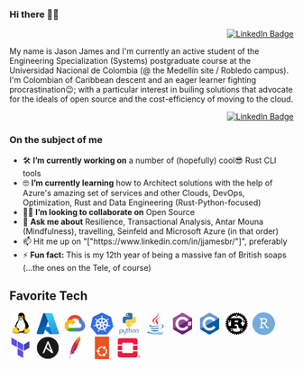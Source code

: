 <div id="header" align="left">
  <h3><strong>Hi there</strong> 👋🏾</h3>
  <div id="badges" align="right">
  <a href="https://www.linkedin.com/in/jjamesbr/">
    <img src="https://img.shields.io/badge/LinkedIn-blue?style=for-the-badge&logo=linkedin&logoColor=white" alt="LinkedIn Badge"/>
  </a>
</div>
  <p>My name is Jason James and I'm currently an active student of the Engineering Specialization (Systems) postgraduate course at the Universidad Nacional de Colombia (@ the Medellín site / Robledo campus). I'm Colombian of Caribbean descent and an eager learner fighting procrastination😉; with a particular interest in builing solutions that advocate for the ideals of open source and the cost-efficiency of moving to the cloud.</p>
</div>

<div id="badges" align="right">
  <a href="https://www.linkedin.com/in/jjamesbr/">
    <img src="https://img.shields.io/badge/LinkedIn-blue?style=for-the-badge&logo=linkedin&logoColor=white" alt="LinkedIn Badge"/>
  </a>
</div>

<div id="bio">
  <h3>On the subject of me</h3>
  <ul>
    <li>🛠️ <strong>I’m currently working on</strong> a number of (hopefully) cool😎 Rust CLI tools</li>
    <li>🤓 <strong>I’m currently learning</strong> how to Architect solutions with the help of Azure's amazing set of services and other Clouds, DevOps, Optimization, Rust and Data Engineering (Rust-Python-focused)</li>
    <li>🤝🏾 <strong>I’m looking to collaborate on</strong> Open Source</li>
    <li>💬 <strong>Ask me about</strong> Resilience, Transactional Analysis, Antar Mouna (Mindfulness), travelling, Seinfeld and Microsoft Azure (in that order)</li>
    <li>📫 Hit me up on "["https://www.linkedin.com/in/jjamesbr/"]", preferably</li>
    <li>⚡ <strong>Fun fact:</strong> This is my 12th year of being a massive fan of British soaps (...the ones on the Tele, of course)</li>
  </ul>
</div>



## Favorite Tech
<div>
  <img src="https://github.com/devicons/devicon/blob/master/icons/linux/linux-original.svg" title="Linux" alt="linux" width="40" height="40"/>&nbsp;
  <img src="https://github.com/devicons/devicon/blob/master/icons/azure/azure-original.svg"  title="Azure" alt="Azure" width="40" height="40"/>&nbsp;
  <img src="https://github.com/devicons/devicon/blob/master/icons/googlecloud/googlecloud-original.svg" title="GCP" alt="gcp" width="40" height="40"/>&nbsp;
  <img src="https://github.com/devicons/devicon/blob/master/icons/kubernetes/kubernetes-original.svg"  title="Kubernetes" alt="K8s" width="40" height="40"/>&nbsp;
  <img src="https://github.com/devicons/devicon/blob/master/icons/python/python-original-wordmark.svg" title="Python" alt="Py" width="40" height="40"/>&nbsp;
  <img src="https://github.com/devicons/devicon/blob/master/icons/java/java-original.svg" title="Java" alt="Java" width="40" height="40"/>&nbsp;
  <img src="https://github.com/devicons/devicon/blob/master/icons/csharp/csharp-original.svg" title="C#" alt="csh" width="40" height="40"/>&nbsp;
  <img src="https://github.com/devicons/devicon/blob/master/icons/c/c-original.svg" title="C" alt="C" width="40" height="40"/>&nbsp;
  <img src="https://github.com/devicons/devicon/blob/master/icons/rust/rust-original.svg" title="Rust" alt="Rust" width="40" height="40"/>&nbsp;
  <img src="https://github.com/devicons/devicon/blob/master/icons/rstudio/rstudio-original.svg" title="R" alt="R" width="40" height="40"/>&nbsp;
  <img src="https://github.com/devicons/devicon/blob/master/icons/terraform/terraform-original.svg"  title="Terraform" alt="tf" width="40" height="40"/>&nbsp;
  <img src="https://github.com/devicons/devicon/blob/master/icons/ansible/ansible-original.svg" title="Ansible" alt="ansible" width="40" height="40"/>&nbsp;
  <img src="https://github.com/devicons/devicon/blob/master/icons/apache/apache-original.svg"  title="Apache" alt="apache" width="40" height="40"/>&nbsp;
  <img src="https://github.com/devicons/devicon/blob/master/icons/ubuntu/ubuntu-original.svg" title="Ubuntu" alt="ubuntu" width="40" height="40"/>&nbsp;
  <img src="https://github.com/devicons/devicon/blob/master/icons/openstack/openstack-original.svg"  title="OpenStack" alt="ostack" width="40" height="40"/>&nbsp;
  <div>

